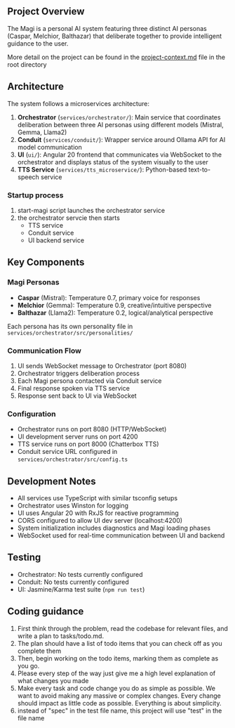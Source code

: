 ## Project Overview

The Magi is a personal AI system featuring three distinct AI personas (Caspar, Melchior, Balthazar) that deliberate together to provide intelligent guidance to the user.

More detail on the project can be found in the [project-context.md](project-context.md) file in the root directory

## Architecture

The system follows a microservices architecture:

1. **Orchestrator** (`services/orchestrator/`): Main service that coordinates deliberation between three AI personas using different models (Mistral, Gemma, Llama2)
2. **Conduit** (`services/conduit/`): Wrapper service around Ollama API for AI model communication
3. **UI** (`ui/`): Angular 20 frontend that communicates via WebSocket to the orchestrator and displays status of the system visually to the user
4. **TTS Service** (`services/tts_microservice/`): Python-based text-to-speech service

### Startup process
1. start-magi script launches the orchestrator service
2. the orchestrator servcie then starts
    - TTS service
    - Conduit service
    - UI backend service

## Key Components

### Magi Personas
- **Caspar** (Mistral): Temperature 0.7, primary voice for responses
- **Melchior** (Gemma): Temperature 0.9, creative/intuitive perspective  
- **Balthazar** (Llama2): Temperature 0.2, logical/analytical perspective

Each persona has its own personality file in `services/orchestrator/src/personalities/`

### Communication Flow
1. UI sends WebSocket message to Orchestrator (port 8080)
2. Orchestrator triggers deliberation process
3. Each Magi persona contacted via Conduit service
4. Final response spoken via TTS service
5. Response sent back to UI via WebSocket

### Configuration
- Orchestrator runs on port 8080 (HTTP/WebSocket)
- UI development server runs on port 4200
- TTS service runs on port 8000 (Chatterbox TTS)
- Conduit service URL configured in `services/orchestrator/src/config.ts`

## Development Notes

- All services use TypeScript with similar tsconfig setups
- Orchestrator uses Winston for logging
- UI uses Angular 20 with RxJS for reactive programming
- CORS configured to allow UI dev server (localhost:4200)
- System initialization includes diagnostics and Magi loading phases
- WebSocket used for real-time communication between UI and backend

## Testing

- Orchestrator: No tests currently configured
- Conduit: No tests currently configured  
- UI: Jasmine/Karma test suite (`npm run test`)

## Coding guidance
1. First think through the problem, read the codebase for relevant files, and write a plan to tasks/todo.md.
2. The plan should have a list of todo items that you can check off as you complete them
3. Then, begin working on the todo items, marking them as complete as you go.
4. Please every step of the way just give me a high level explanation of what changes you made
5. Make every task and code change you do as simple as possible. We want to avoid making any massive or complex changes. Every change should impact as little code as possible. Everything is about simplicity.
6. instead of "spec" in the test file name, this project will use "test" in the file name